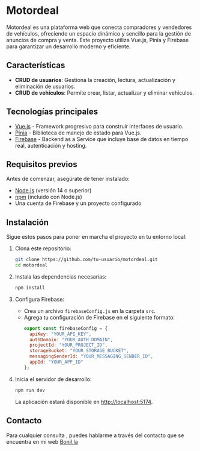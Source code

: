 # Motordeal

Motordeal es una plataforma web que conecta compradores y vendedores de vehículos, ofreciendo un espacio dinámico y sencillo para la gestión de anuncios de compra y venta. Este proyecto utiliza Vue.js, Pinia y Firebase para garantizar un desarrollo moderno y eficiente.

## Características

- **CRUD de usuarios**: Gestiona la creación, lectura, actualización y eliminación de usuarios.
- **CRUD de vehículos**: Permite crear, listar, actualizar y eliminar vehículos.


## Tecnologías principales

- [Vue.js](https://vuejs.org/) - Framework progresivo para construir interfaces de usuario.
- [Pinia](https://pinia.vuejs.org/) - Biblioteca de manejo de estado para Vue.js.
- [Firebase](https://firebase.google.com/) - Backend as a Service que incluye base de datos en tiempo real, autenticación y hosting.

## Requisitos previos

Antes de comenzar, asegúrate de tener instalado:

- [Node.js](https://nodejs.org/) (versión 14 o superior)
- [npm](https://www.npmjs.com/) (incluido con Node.js)
- Una cuenta de Firebase y un proyecto configurado

## Instalación

Sigue estos pasos para poner en marcha el proyecto en tu entorno local:

1. Clona este repositorio:

   ```bash
   git clone https://github.com/tu-usuario/motordeal.git
   cd motordeal
   ```

2. Instala las dependencias necesarias:

   ```bash
   npm install
   ```

3. Configura Firebase:

   - Crea un archivo `firebaseConfig.js` en la carpeta `src`.
   - Agrega tu configuración de Firebase en el siguiente formato:
     ```javascript
     export const firebaseConfig = {
       apiKey: "YOUR_API_KEY",
       authDomain: "YOUR_AUTH_DOMAIN",
       projectId: "YOUR_PROJECT_ID",
       storageBucket: "YOUR_STORAGE_BUCKET",
       messagingSenderId: "YOUR_MESSAGING_SENDER_ID",
       appId: "YOUR_APP_ID"
     };
     ```

4. Inicia el servidor de desarrollo:

   ```bash
   npm run dev
   ```

   La aplicación estará disponible en [http://localhost:5174](http://localhost:5174).


## Contacto

Para cualquier consulta , puedes hablarme a través del contacto que se encuentra en mi web [Bonil.la](https://bonil.la/)

